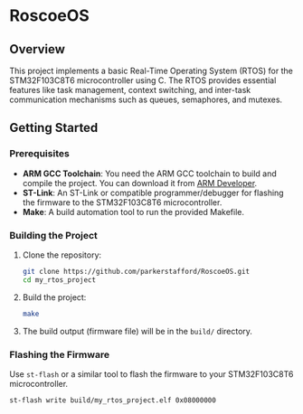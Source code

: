 # RoscoeOS

## Overview

This project implements a basic Real-Time Operating System (RTOS) for the STM32F103C8T6 microcontroller using C. The RTOS provides essential features like task management, context switching, and inter-task communication mechanisms such as queues, semaphores, and mutexes.


## Getting Started

### Prerequisites

- **ARM GCC Toolchain**: You need the ARM GCC toolchain to build and compile the project. You can download it from [ARM Developer](https://developer.arm.com/tools-and-software/open-source-software/developer-tools/gnu-toolchain/gnu-rm).
- **ST-Link**: An ST-Link or compatible programmer/debugger for flashing the firmware to the STM32F103C8T6 microcontroller.
- **Make**: A build automation tool to run the provided Makefile.

### Building the Project

1. Clone the repository:
    ```sh
    git clone https://github.com/parkerstafford/RoscoeOS.git
    cd my_rtos_project
    ```

2. Build the project:
    ```sh
    make
    ```

3. The build output (firmware file) will be in the `build/` directory.

### Flashing the Firmware

Use `st-flash` or a similar tool to flash the firmware to your STM32F103C8T6 microcontroller.

```sh
st-flash write build/my_rtos_project.elf 0x08000000
